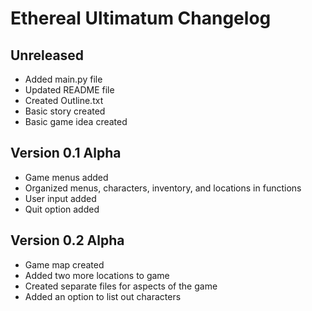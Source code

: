 # Ethereal Ultimatum Changelog

## Unreleased
- Added main.py file
- Updated README file
- Created Outline.txt
- Basic story created
- Basic game idea created

## Version 0.1 Alpha
- Game menus added
- Organized menus, characters, inventory, and locations in functions
- User input added
- Quit option added

## Version 0.2 Alpha
- Game map created
- Added two more locations to game
- Created separate files for aspects of the game
- Added an option to list out characters
